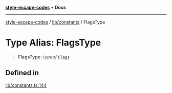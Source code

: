 [**style-escape-codes**](../../../README.md) • **Docs**

***

[style-escape-codes](../../../modules.md) / [lib/constants](../README.md) / FlagsType

# Type Alias: FlagsType

> **FlagsType**: *typeof* [`Flags`](../variables/Flags.md)

## Defined in

[lib/constants.ts:144](https://github.com/mastermind-0xff/style-escape-codes/blob/f70027a113314c5fe8c8e4fe231b59efc8b75d4d/src/lib/constants.ts#L144)
